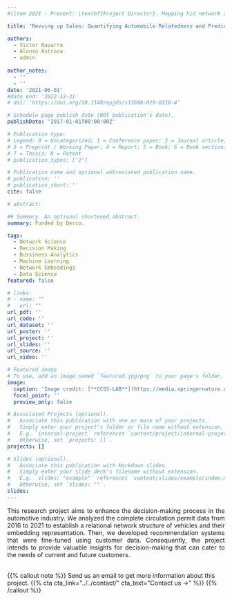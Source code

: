 ```yaml
---
#\item 2021 - Present: \textbf{Project Director}. Mapping hid network structures of vehicles through customers' revealed preferences. The project's primary goal is to generate insights for decision-making and provide recommendation systems for vehicles, parts, and accessories to old, current, and future customers. In partnership with Derco-Inchcape ($\approx~$ USD 40.000).

title: 'Revving up Sales: Quantifying Automobile Relatedness and Predicting Next Purchase through Network Embeddings'

authors:
  - Victor Navarro
  - Alonso Astroza
  - admin
  
author_notes:
  - ''
  - ''
date: '2021-06-01'
#date_end: '2022-12-31'
# doi: 'https://doi.org/10.1140/epjds/s13688-019-0218-4'

# Schedule page publish date (NOT publication's date).
publishDate: '2017-01-01T00:00:00Z'

# Publication type.
# Legend: 0 = Uncategorized; 1 = Conference paper; 2 = Journal article;
# 3 = Preprint / Working Paper; 4 = Report; 5 = Book; 6 = Book section;
# 7 = Thesis; 8 = Patent
# publication_types: ['2']

# Publication name and optional abbreviated publication name.
# publication: ''
# publication_short: ''
cite: false

# abstract: 

## Summary. An optional shortened abstract.
summary: Funded by Derco.

tags:
  - Network Science
  - Decision Making
  - Bussiness Analytics
  - Machine Learning
  - Network Embeddings
  - Data Science
featured: false

# links:
# - name: ""
#   url: ""
url_pdf: ''
url_code: ''
url_dataset: ''
url_poster: ''
url_project: ''
url_slides: ''
url_source: ''
url_video: ''

# Featured image
# To use, add an image named `featured.jpg/png` to your page's folder.
image:
  caption: 'Image credit: [**CCSS-LAB**](https://media.springernature.com/full/springer-static/image/art%3A10.1140%2Fepjds%2Fs13688-019-0218-4/MediaObjects/13688_2019_218_Fig1_HTML.png?as=webp)'
  focal_point: ''
  preview_only: false

# Associated Projects (optional).
#   Associate this publication with one or more of your projects.
#   Simply enter your project's folder or file name without extension.
#   E.g. `internal-project` references `content/project/internal-project/index.md`.
#   Otherwise, set `projects: []`.
projects: []

# Slides (optional).
#   Associate this publication with Markdown slides.
#   Simply enter your slide deck's filename without extension.
#   E.g. `slides: "example"` references `content/slides/example/index.md`.
#   Otherwise, set `slides: ""`.
slides:
---
```


<style>
div {
  text-align: justify;
  text-justify: inter-word;
}
</style>


<div>
This research project aims to enhance the decision-making process in the automotive industry. We analyzed the complete circulation permit data from 2016 to 2021 to establish a relational network structure of vehicles and their embedding representation. Then, we developed recommendation systems that were fine-tuned using customer data. Consequently, the project intends to provide valuable insights for decision-making that can cater to the needs of current and future customers.
</div>

<br>


{{% callout note %}}
Send us an email to get more information about this project.
{{% cta cta_link="../../contact/" cta_text="Contact us →" %}}
{{% /callout %}}

<!-- Supplementary notes can be added here, including [code and math](https://wowchemy.com/docs/content/writing-markdown-latex/). -->
